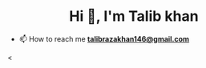 
<h1 align="center">Hi 👋, I'm Talib khan</h1>



- 📫 How to reach me **talibrazakhan146@gmail.com**


<
